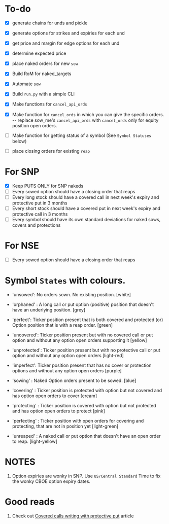 # To-do
- [x] generate chains for unds and pickle
- [x] generate options for strikes and expiries for each und
- [x] get price and margin for edge options for each und
- [x] determine expected price
- [x] place naked orders for new `sow`


- [x] Build RoM for naked_targets
- [x] Automate `sow`
- [x] Build `run.py` with a simple CLI
- [x] Make functions for `cancel_api_ords`
- [x] Make function for `cancel_ords` in which you can give the specific orders.    
    -- replace sow_me's `cancel_api_ords` with `cancel_ords` only for equity position open orders.
- [ ] Make function for getting status of a symbol (See `Symbol Statuses` below)
- [ ] place closing orders for existing `reap`

# For SNP

- [x] Keep PUTS ONLY for SNP nakeds
- [ ] Every sowed option should have a closing order that reaps
- [ ] Every long stock should have a covered call in next week's expiry and protective put in 3 months
- [ ] Every short stock should have a covered put in next week's expiry and protective call in 3 months
- [ ] Every symbol should have its own standard deviations for naked sows, covers and protections

# For NSE
- [ ] Every sowed option should have a closing order that reaps

# Symbol `States` with colours.

- 'unsowed': No orders sown. No existing position. [white]
- 'orphaned' : A long call or put option (positive) position that doesn't have an underlying position. [grey]

- 'perfect': Ticker position present that is both covered and protected (or) Option position that is with a reap order. [green]
  
- 'uncovered': Ticker position present but with no covered call or put option and without any option open orders supporting it [yellow]
- 'unprotected': Ticker position present but with no protective call or put option and without any option open orders [light-red]
- 'imperfect': Ticker position present that has no cover or protection options and without any option open orders [purple]
  
- 'sowing' : Naked Option orders present to be sowed. [blue]
- 'covering' : Ticker position is protected with option but not covered and has option open orders to cover [cream]
- 'protecting' : Ticker position is covered with option but not protected and has option open orders to protect [pink]
- 'perfecting' : Ticker position with open orders for covering and protecting, that are not in position yet [light-green]

- 'unreaped' : A naked call or put option that doesn't have an open order to reap. [light-yellow]

# NOTES
1. Option expiries are wonky in SNP. Use `US/Central Standard` Time to fix the wonky CBOE option expiry dates.  

# Good reads
1. Check out [Covered calls writing with protective put](https://www.thebluecollarinvestor.com/covered-call-writing-with-protective-puts-a-proposed-strategy/) article